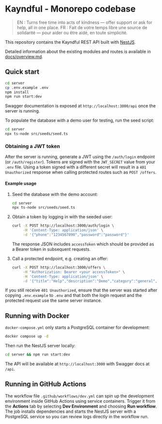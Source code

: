 # Kayndful - Monorepo codebase

> EN : Turns free time into acts of kindness — offer support or ask for help, all in one place.
> FR : Fait de votre temps libre une source de solidarité — pour aider ou être aidé, en toute simplicité.

This repository contains the Kayndful REST API built with [NestJS](https://nestjs.com/).

Detailed information about the existing modules and routes is available in [docs/overview.md](docs/overview.md).

## Quick start

```bash
cd server
cp .env.example .env
npm install
npm run start:dev
```

Swagger documentation is exposed at `http://localhost:3000/api` once the server is running.

To populate the database with a demo user for testing, run the seed script:

```bash
cd server
npx ts-node src/seeds/seed.ts
```

### Obtaining a JWT token

After the server is running, generate a JWT using the `/auth/login` endpoint (or `/auth/register`).
Tokens are signed with the `JWT_SECRET` value from your `.env` file. Using a token
signed with a different secret will result in a `401 Unauthorized` response when
calling protected routes such as `POST /offers`.

#### Example usage

1. Seed the database with the demo account:

   ```bash
   cd server
   npx ts-node src/seeds/seed.ts
   ```

2. Obtain a token by logging in with the seeded user:

   ```bash
   curl -X POST http://localhost:3000/auth/login \
        -H 'Content-Type: application/json' \
        -d '{"phone":"1234567890","password":"password"}'
   ```

   The response JSON includes `accessToken` which should be provided as a Bearer
   token in subsequent requests.

3. Call a protected endpoint, e.g. creating an offer:

   ```bash
   curl -X POST http://localhost:3000/offers \
        -H "Authorization: Bearer <your accessToken>" \
        -H 'Content-Type: application/json' \
        -d '{"title":"Help","description":"Demo","category":"general","pointCost":1,"availability":true}'
   ```

If you still receive `401 Unauthorized`, ensure that the server was started after
copying `.env.example` to `.env` and that both the login request and the
protected request use the same server instance.


## Running with Docker

`docker-compose.yml` only starts a PostgreSQL container for development:

```bash
docker compose up -d
```

Then run the NestJS server locally:

```bash
cd server && npm run start:dev
```

The API will be available at `http://localhost:3000` with Swagger docs at `/api`.

## Running in GitHub Actions

The workflow file `.github/workflows/dev.yml` can spin up the development
environment inside GitHub Actions using service containers. Trigger it from the
**Actions** tab by selecting **Dev Environment** and choosing **Run workflow**.
The job installs dependencies and starts the NestJS server with a PostgreSQL
service so you can review logs directly in the workflow run.
